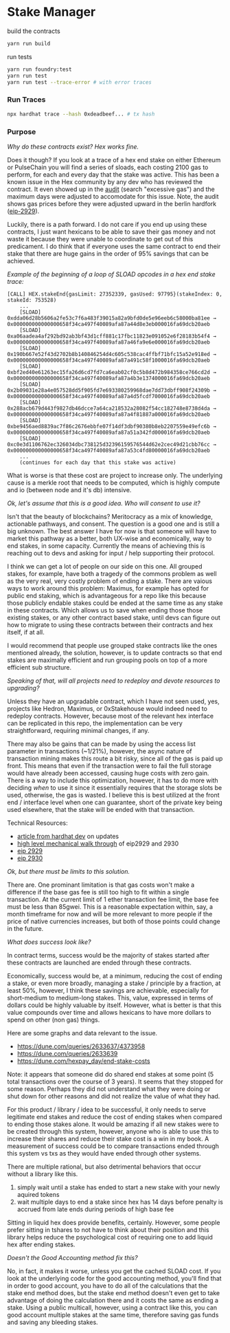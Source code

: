 # Stake Manager

build the contracts
```bash
yarn run build
```

run tests
```bash
yarn run foundry:test
yarn run test
yarn run test --trace-error # with error traces
```

### Run Traces

```bash
npx hardhat trace --hash 0xdeadbeef... # tx hash
```

### Purpose

_Why do these contracts exist? Hex works fine._

Does it though? If you look at a trace of a hex end stake on either Ethereum or PulseChain you will find a series of sloads, each costing 2100 gas to perform, for each and every day that the stake was active. This has been a known issue in the Hex community by any dev who has reviewed the contract. It even showed up in the [audit](https://hex.com/docs/HEX-Security-Audit-by-CoinFabrik-DEC2019.pdf) (search "excessive gas") and the maximum days were adjusted to accomodate for this issue. Note, the audit shows gas prices before they were adjusted upward in the berlin hardfork ([eip-2929](https://eips.ethereum.org/EIPS/eip-2929)).

Luckily, there is a path forward. I do not care if you end up using these contracts, I just want hexicans to be able to save their gas money and not waste it because they were unable to coordinate to get out of this predicament. I do think that if everyone uses the same contract to end their stake that there are huge gains in the order of 95% savings that can be achieved.

_Example of the beginning of a loop of SLOAD opcodes in a hex end stake trace:_
```
[CALL] HEX.stakeEnd{gasLimit: 27352339, gasUsed: 97795}(stakeIndex: 0, stakeId: 753528)
    ...
    [SLOAD]  0xdda06d28b5606a2fe53c7f6a483f39015a82a9bfd0de5e96eeb6c58000ba81ee → 0x000000000000000658f34ca497f40089afa87a44d8e3eb000016fa69dcb20aeb
    [SLOAD]  0xa06aadea4af292bd92ab3bf43d1cff881c17fbc11823e091052e6f28183b54f4 → 0x000000000000000658f34ca497f40089afa87a46fa9e6e000016fa69dcb20aeb
    [SLOAD]  0x190b667e52f43d2702b8b140846254d4c605c538cac4ffbf71bfc15a52e918ed → 0x000000000000000658f34ca497f40089afa87a491c58f1000016fa69dcb20aeb
    [SLOAD]  0xbf2ed40e61263ec15fa26d6cd7fd7ca6eab02cf0c5b8d472b984358ce766cd2d → 0x000000000000000658f34ca497f40089afa87a4b3e1374000016fa69dcb20aeb
    [SLOAD]  0x2b09031e28a4e057528dd5f905fd7e693380259968dae7dd73dbff908f24309b → 0x000000000000000658f34ca497f40089afa87a4d5fcdf7000016fa69dcb20aeb
    [SLOAD]  0x288acb679d443f9827db46dcce7a64ca218532a28082f54cc182748e8738d4da → 0x000000000000000658f34ca497f40089afa87a4f81887a000016fa69dcb20aeb
    [SLOAD]  0xbe9456aed8839ac7f86c2676ebbfe07f14df3dbf90380b8eb2207559e49efc6b → 0x000000000000000658f34ca497f40089afa87a51a342fd000016fa69dcb20aeb
    [SLOAD]  0xc0e3d1106762ec326034dbc738125d32396159576544d62e2cec49d21cbb76cc → 0x000000000000000658f34ca497f40089afa87a53c4fd80000016fa69dcb20aeb
    ...
    (continues for each day that this stake was active)
```

What is worse is that these cost are project to increase only. The underlying cause is a merkle root that needs to be computed, which is highly compute and io (between node and it's db) intensive.

_Ok, let's assume that this is a good idea. Who will consent to use it?_

Isn't that the beauty of blockchains? Meritocracy as a mix of knowledge, actionable pathways, and consent. The question is a good one and is still a big unknown. The best answer I have for now is that someone will have to market this pathway as a better, both UX-wise and economically, way to end stakes, in some capacity. Currently the means of achieving this is reaching out to devs and asking for input / help supporting their protocol.

I think we can get a lot of people on our side on this one. All grouped stakes, for example, have both a tragedy of the commons problem as well as the very real, very costly problem of ending a stake. There are vaious ways to work around this problem: Maximus, for example has opted for public end staking, which is advantageous for a repo like this because those publicly endable stakes could be ended at the same time as any stake in these contracts. Which allows us to save when ending those those existing stakes, or any other contract based stake, until devs can figure out how to migrate to using these contracts between their contracts and hex itself, if at all.

I would recommend that people use grouped stake contracts like the ones mentioned already, the solution, however, is to update contracts so that end stakes are maximally efficient and run grouping pools on top of a more efficient sub structure.

_Speaking of that, will all projects need to redeploy and devote resources to upgrading?_

Unless they have an upgradable contract, which I have not seen used, yes, projects like Hedron, Maximus, or 0xStakehouse would indeed need to redeploy contracts. However, because most of the relevant hex interface can be replicated in this repo, the implementation can be very straightforward, requiring minimal changes, if any.

There may also be gains that can be made by using the access list parameter in transactions (~1/21%), however, the async nature of transaction mining makes this route a bit risky, since all of the gas is paid up front. This means that even if the transaction were to fail the full storage would have already been accessed, causing huge costs with zero gain. There is a way to include this optimization, however, it has to do more with deciding _when_ to use it since it essentially requires that the storage slots be used, otherwise, the gas is wasted. I believe this is best utilized at the front end / interface level when one can guarantee, short of the private key being used elsewhere, that the stake will be ended with that transaction.

Technical Resources:
* [article from hardhat dev](https://hackmd.io/@fvictorio/gas-costs-after-berlin) on updates
* [high level mechanical walk through](https://www.youtube.com/watch?v=qQpvkxKso2E) of eip2929 and 2930
* [eip 2929](https://eips.ethereum.org/EIPS/eip-2929)
* [eip 2930](https://eips.ethereum.org/EIPS/eip-2930)

_Ok, but there must be limits to this solution._

There are. One prominant limitation is that gas costs won't make a difference if the base gas fee is still too high to fit within a single transaction. At the current limit of 1 ether transaction fee limit, the base fee must be less than 85gwei. This is a reasonable expectation within, say, a month timeframe for now and will be more relevant to more people if the price of native currencies increases, but both of those points could change in the future.

_What does success look like?_

In contract terms, success would be the majority of stakes started after these contracts are launched are ended through these contracts.

Economically, success would be, at a minimum, reducing the cost of ending a stake, or even more broadly, managing a stake / principle by a fraction, at least 50%, however, I think these savings are achievable, especially for short-medium to medium-long stakes. This, value, expressed in terms of dollars could be highly valuable by itself. However, what is better is that this value compounds over time and allows hexicans to have more dollars to spend on other (non gas) things.

Here are some graphs and data relevant to the issue.
* https://dune.com/queries/2633637/4373958
* https://dune.com/queries/2633639
* https://dune.com/hexpay_day/end-stake-costs

Note: it appears that someone did do shared end stakes at some point (5 total transactions over the course of 3 years). It seems that they stopped for some reason. Perhaps they did not understand what they were doing or shut down for other reasons and did not realize the value of what they had.

For this product / library / idea to be successful, it only needs to serve legitimate end stakes and reduce the cost of ending stakes when compared to ending those stakes alone. It would be amazing if all new stakes were to be created through this system, however, anyone who is able to use this to increase their shares and reduce their stake cost is a win in my book. A measurement of success could be to compare transactions ended through this system vs txs as they would have ended through other systems.

There are multiple rational, but also detrimental behaviors that occur without a library like this.
1. simply wait until a stake has ended to start a new stake with your newly aquired tokens
1. wait multiple days to end a stake since hex has 14 days before penalty is accrued from late ends during periods of high base fee

Sitting in liquid hex does provide benefits, certainly. However, some people prefer sitting in tshares to not have to think about their position and this library helps reduce the psychological cost of requiring one to add liquid hex after ending stakes.

_Doesn't the Good Accounting method fix this?_

No, in fact, it makes it worse, unless you get the cached SLOAD cost. If you look at the underlying code for the good accounting method, you'll find that in order to good account, you have to do all of the calculations that the stake end method does, but the stake end method doesn't even get to take advantage of doing the calculation there and it costs the same as ending a stake. Using a public multicall, however, using a contract like this, you can good account multiple stakes at the same time, therefore saving gas funds and saving any bleeding stakes.
